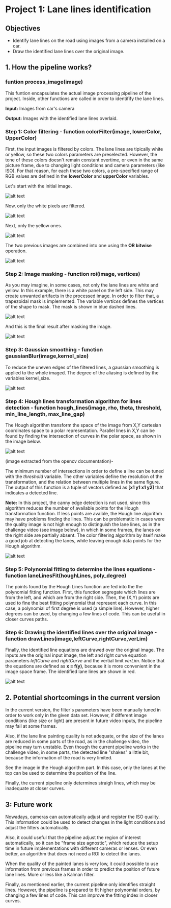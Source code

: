 # **Project 1: Lane lines identification**

## **Objectives**
- Identify lane lines on the road using images from a camera installed on a car.
- Draw the identified lane lines over the original image.

## 1. How the pipeline works?

### funtion process_image(image)
This funtion encapsulates the actual image processing pipeline of the project. Inside, other functions are called in order to identifify the lane lines.

**Input:** Images from car's camera

**Output:** Images with the identified lane lines overlaid.

### Step 1: Color filtering - function colorFilter(image, lowerColor, UpperColor)
First, the input images is filtered by colors. The lane lines are tipically white or yellow, so these two colors parameters are preselected. However, the tone of these colors doesn't remain constant overtime, or even in the same picture frame, due to changing light conditions and camera parameters (like ISO). For that reason, for each these two colors, a pre-specified range of RGB values are defined in the **lowerColor** and **upperColor** variables.

Let's start with the initial image.

![alt text](documentation_images/initial_image.png)

Now, only the white pixels are filtered. 

![alt text](documentation_images/white_filter.png)

Next, only the yellow ones.

![alt text](documentation_images/yellow_filter.png)

The two previous images are combined into one using the **OR bitwise** operation.

![alt text](documentation_images/yellow_and_white.png)

### Step 2: Image masking - function roi(image, vertices)

As you may imagine, in some cases, not only the lane lines are white and yellow. In this example, there is a white panel on the left side. This may create unwanted artifacts in the processed image. In order to filter that, a trapezoidal mask is implemented. The variable *vertices* defines the vertices of the shape to mask.
The mask is shown in blue dashed lines.

![alt text](documentation_images/mask_dashed.png)

And this is the final result after masking the image.

![alt text](documentation_images/mask_final.png)

### Step 3: Gaussian smoothing - function gaussianBlur(image,kernel_size)

To reduce the uneven edges of the filtered lines, a gaussian smoothing is applied to the whole imaged. The degree of the aliasing is defined by the variables kernel_size.

![alt text](documentation_images/gaussian_aliasing.png)

### Step 4: Hough lines transformation algorithm for lines detection - function hough_lines(image, rho, theta, threshold, min_line_length, max_line_gap)

The Hough algorithm transform the space of the image from X,Y cartesian coordinates space to a polar representation. Parallel lines in X,Y can be found by finding the intersection of curves in the polar space, as shown in the image below.


![alt text](documentation_images/Hough_Lines_Tutorial_Theory_2.jpg)

(image extracted from the opencv documentation)-

The minimum number of intersections in order to define a line can be tuned with the *threshold* variable. The other variables define the resolution of the transformation, and the relation between multiple lines in the same figure. The output of this function is a tuple of vectors defined as **[x1 y1 x1 y2]** that indicates a detected line.

**Note:** In this project, the canny edge detection is not used, since this algorithm reduces the number of available points for the Hough transformation function. If less points are avaible, the Hough line algorithm may have problems finding the lines. This can be problematic in cases were the quality image is not high enough to distinguish the lane lines, as in the challenge video (see image below), in which in some frames, the lanes on the right side are partially absent. The color filtering algorithm by itself make a good job at detecting the lanes, while leaving enough data points for the Hough algorithm.

![alt text](documentation_images/challenge_10.jpg)


### Step 5: Polynomial fitting to determine the lines equations - function laneLinesFit(houghLines, poly_degree)

The points found by the Hough Lines function are fed into the the polynomial fitting function. First, this function segregate which lines are from the left, and which are from the right side. Then, the (X,Y) points are used to fine the best fitting polynomial that represent each curve. In this case, a polynomial of first degree is used (a simple line). However, higher degrees can be used, by changing a few lines of code. This can be useful in closer curves paths.

### Step 6: Drawing the identified lines over the original image  - function drawLines(image,leftCurve,rightCurve,verLim)

Finally, the identified line equations are drawed over the original image. The inputs are the original input image, the left and right curve equation parameters *leftCurve* and *rightCurve* and the vertial limit *verLim*.
Notice that the equations are defined as **x = f(y)**, because it is more convenient in the image space frame.
The identified lane lines are shown in red.

![alt text](documentation_images/final_image.png)


## 2. Potential shortcomings in the current version

In the current version, the filter's parameters have been manually tuned in order to work only in the given data set. However, if different image conditions (like size or light) are present in future video inputs, the pipeline may fail at some frames. 

Also, if the lane line painting quality is not adequate, or the size of the lanes are reduced in some parts of the road, as in the challenge video, the pipeline may turn unstable. Even though the current pipeline works in the challenge video, in some parts, the detected line "shakes" a little bit, because the information of the road is very limited. 

See the image in the Hough algorithm part.
In this case, only the lanes at the top can be used to determine the position of the line.

Finally, the current pipeline only determines straigh lines, which may be inadequate at closer curves.

## 3: Future work
Nowadays, cameras can automatically adjust and register the ISO quality. This information could be used to detect changes in the light conditions and adjust the filters automatically.

Also, it could useful that the pipeline adjust the region of interest automatically, so it can be "frame size agnostic", which reduce the setup time in future implementations with different cameras or lenses. Or even better, an algorithm that does not need a ROI to detect the lanes.

When the quality of the painted lanes is very low, it could possible to use information from previous frames in order to predict the position of future lane lines. More or less like a Kalman filter.

Finally, as mentioned earlier, the current pipeline only identifies straight lines. However, the pipeline is prepared to fit higher polynomial orders, by changing a few lines of code. This can improve the fitting index in closer curves.
